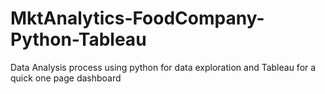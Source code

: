 # MktAnalytics-FoodCompany-Python-Tableau
Data Analysis process using python for data exploration and Tableau for a quick one page dashboard
